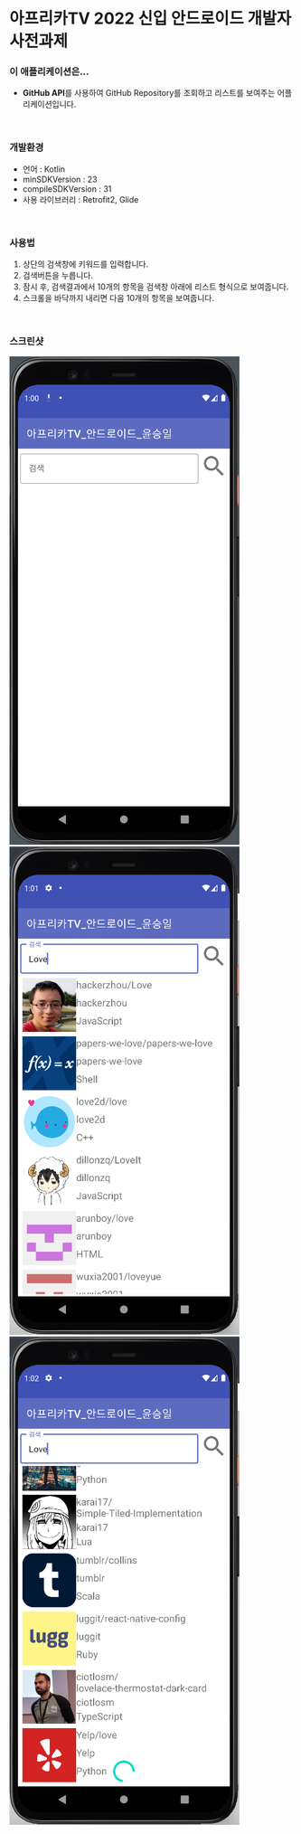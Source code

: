 # 아프리카TV 2022 신입 안드로이드 개발자 사전과제

### 이 애플리케이션은...
 - **GitHub API**를 사용하여 GitHub Repository를 조회하고 리스트를 보여주는 어플리케이션입니다.
<br>

### 개발환경
- 언어 : Kotlin
- minSDKVersion : 23
- compileSDKVersion : 31
- 사용 라이브러리 : Retrofit2, Glide
<br>

### 사용법
1. 상단의 검색창에 키워드를 입력합니다.
2. 검색버튼을 누릅니다.
3. 잠시 후, 검색결과에서 10개의 항목을 검색창 아래에 리스트 형식으로 보여줍니다.
4. 스크롤을 바닥까지 내리면 다음 10개의 항목을 보여줍니다.
<br>

### 스크린샷
![앱 초기상태](https://github.com/liqurt/AfreecaTV-2022-Android/blob/master/screenshot/init.png?raw=true)
![Love라는 키워드로 검색을 시작합니다](https://github.com/liqurt/AfreecaTV-2022-Android/blob/master/screenshot/Love.png?raw=true)
![리스트의 끝으로 가면 로딩 후 더 많은 결과를 보여줍니다](https://github.com/liqurt/AfreecaTV-2022-Android/blob/master/screenshot/Loading.png?raw=true)
